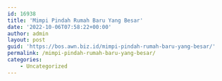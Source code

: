 ```yaml
---
id: 16938
title: 'Mimpi Pindah Rumah Baru Yang Besar'
date: '2022-10-06T07:58:22+00:00'
author: admin
layout: post
guid: 'https://bos.awn.biz.id/mimpi-pindah-rumah-baru-yang-besar/'
permalink: /mimpi-pindah-rumah-baru-yang-besar/
categories:
    - Uncategorized
---
```


